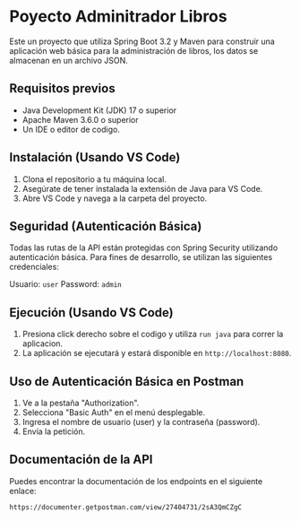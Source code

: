 # Poyecto Adminitrador Libros
Este un proyecto que utiliza Spring Boot 3.2 y Maven para construir una aplicación web básica para la administración de libros, los datos se almacenan en un archivo JSON.

## Requisitos previos
- Java Development Kit (JDK) 17 o superior
- Apache Maven 3.6.0 o superior
- Un IDE o editor de codigo.

## Instalación (Usando VS Code)
1. Clona el repositorio a tu máquina local.
2. Asegúrate de tener instalada la extensión de Java para VS Code.
3. Abre VS Code y navega a la carpeta del proyecto.

## Seguridad (Autenticación Básica)
Todas las rutas de la API están protegidas con Spring Security utilizando autenticación básica. Para fines de desarrollo, se utilizan las siguientes credenciales:

Usuario: `user`
Password: `admin`

## Ejecución (Usando VS Code)
1. Presiona click derecho sobre el codigo y utiliza `run java` para correr la aplicacion.
2. La aplicación se ejecutará y estará disponible en `http://localhost:8080`.

## Uso de Autenticación Básica en Postman
1. Ve a la pestaña "Authorization".
2. Selecciona "Basic Auth" en el menú desplegable.
3. Ingresa el nombre de usuario (user) y la contraseña (password).
4. Envía la petición.

## Documentación de la API
Puedes encontrar la documentación de los endpoints en el siguiente enlace:
```
https://documenter.getpostman.com/view/27404731/2sA3QmCZgC
```

